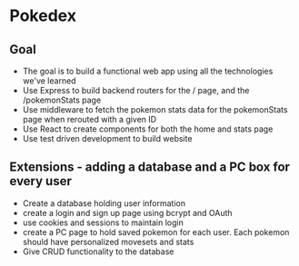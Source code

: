 # Pokedex
## Goal
- The goal is to build a functional web app using all the technologies we've learned
- Use Express to build backend routers for the / page, and the /pokemonStats page
- Use middleware to fetch the pokemon stats data for the pokemonStats page when rerouted with a given ID
- Use React to create components for both the home and stats page
- Use test driven development to build website

## Extensions - adding a database and a PC box for every user
- Create a database holding user information
- create a login and sign up page using bcrypt and OAuth
- use cookies and sessions to maintain login
- create a PC page to hold saved pokemon for each user. Each pokemon should have personalized movesets and stats
- Give CRUD functionality to the database 